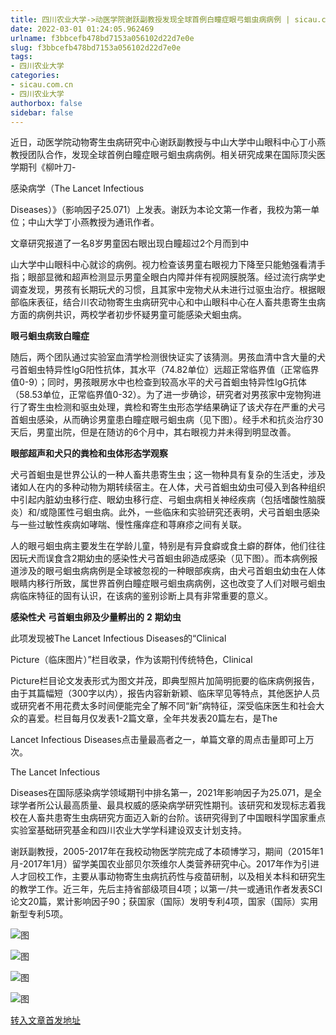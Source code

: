 ```yaml
---
title: 四川农业大学->动医学院谢跃副教授发现全球首例白瞳症眼弓蛔虫病病例 | sicau.com.cn
date: 2022-03-01 01:24:05.962469
urlname: f3bbcefb478bd7153a056102d22d7e0e
slug: f3bbcefb478bd7153a056102d22d7e0e
tags: 
- 四川农业大学
categories:
- sicau.com.cn
- 四川农业大学
authorbox: false
sidebar: false
---
```

近日，动医学院动物寄生虫病研究中心谢跃副教授与中山大学中山眼科中心丁小燕教授团队合作，发现全球首例白瞳症眼弓蛔虫病病例。相关研究成果在国际顶尖医学期刊《柳叶刀-

感染病学（The Lancet Infectious

Diseases）》（影响因子25.071）上发表。谢跃为本论文第一作者，我校为第一单位；中山大学丁小燕教授为通讯作者。

文章研究报道了一名8岁男童因右眼出现白瞳超过2个月而到中
<!--more-->
山大学中山眼科中心就诊的病例。视力检查该男童右眼视力下降至只能勉强看清手指；眼部显微和超声检测显示男童全眼白内障并伴有视网膜脱落。经过流行病学史调查发现，男孩有长期玩犬的习惯，且其家中宠物犬从未进行过驱虫治疗。根据眼部临床表征，结合川农动物寄生虫病研究中心和中山眼科中心在人畜共患寄生虫病方面的病例共识，两校学者初步怀疑男童可能感染犬蛔虫病。

**眼弓蛔虫病致白瞳症**

随后，两个团队通过实验室血清学检测很快证实了该猜测。男孩血清中含大量的犬弓首蛔虫特异性IgG阳性抗体，其水平（74.82单位）远超正常临界值（正常临界值0-9）；同时，男孩眼房水中也检查到较高水平的犬弓首蛔虫特异性IgG抗体（58.53单位，正常临界值0-32）。为了进一步确诊，研究者对男孩家中宠物狗进行了寄生虫检测和驱虫处理，粪检和寄生虫形态学结果确证了该犬存在严重的犬弓首蛔虫感染，从而确诊男童患白瞳症眼弓蛔虫病（见下图）。经手术和抗炎治疗30天后，男童出院，但是在随访的6个月中，其右眼视力并未得到明显改善。

**眼部超声和犬只的粪检和虫体形态学观察**

犬弓首蛔虫是世界公认的一种人畜共患寄生虫；这一物种具有复杂的生活史，涉及诸如人在内的多种动物为期转续宿主。在人体，犬弓首蛔虫幼虫可侵入到各种组织中引起内脏幼虫移行症、眼幼虫移行症、弓蛔虫病相关神经疾病（包括嗜酸性脑膜炎）和/或隐匿性弓蛔虫病。此外，一些临床和实验研究还表明，犬弓首蛔虫感染与一些过敏性疾病如哮喘、慢性瘙痒症和荨麻疹之间有关联。

人的眼弓蛔虫病主要发生在学龄儿童，特别是有异食癖或食土癖的群体，他们往往因玩犬而误食含2期幼虫的感染性犬弓首蛔虫卵造成感染（见下图）。而本病例报道涉及的眼弓蛔虫病病例是全球被忽视的一种眼部疾病，由犬弓首蛔虫幼虫在人体眼睛内移行所致，属世界首例白瞳症眼弓蛔虫病病例，这也改变了人们对眼弓蛔虫病临床特征的固有认识，在该病的鉴别诊断上具有非常重要的意义。

**感染性犬** **弓首蛔虫卵及少量孵出的** **2** **期幼虫**

此项发现被The Lancet Infectious Diseases的“Clinical

Picture（临床图片）”栏目收录，作为该期刊传统特色，Clinical

Picture栏目论文发表形式为图文并茂，即典型照片加简明扼要的临床病例报告，由于其篇幅短（300字以内），报告内容新新颖、临床罕见等特点，其他医护人员或研究者不用花费太多时间便能完全了解不同“新”病特征，深受临床医生和社会大众的喜爱。栏目每月仅发表1-2篇文章，全年共发表20篇左右，是The

Lancet Infectious Diseases点击量最高者之一，单篇文章的周点击量即可上万次。

The Lancet Infectious

Diseases在国际感染病学领域期刊中排名第一，2021年影响因子为25.071，是全球学者所公认最高质量、最具权威的感染病学研究性期刊。该研究和发现标志着我校在人畜共患寄生虫病研究方面迈入新的台阶。该研究得到了中国眼科学国家重点实验室基础研究基金和四川农业大学学科建设双支计划支持。

谢跃副教授，2005-2017年在我校动物医学院完成了本硕博学习，期间（2015年1月-2017年1月）留学美国农业部贝尔茨维尔人类营养研究中心。2017年作为引进人才回校工作，主要从事动物寄生虫病抗药性与疫苗研制，以及相关本科和研究生的教学工作。近三年，先后主持省部级项目4项；以第一/共一或通讯作者发表SCI论文20篇，累计影响因子90；获国家（国际）发明专利4项，国家（国际）实用新型专利5项。

![图](https://news.sicau.edu.cn/__local/A/DD/BD/3DB0F57926C5046C39BCF0300B9_0D8050E3_CA19.png)

![图](https://news.sicau.edu.cn/__local/A/D6/A1/5548ECB2EE21090511C43FBBF57_A4E6F2C3_65C37.png)

![图](https://news.sicau.edu.cn/__local/E/5D/E5/645837DCA6C1A9F703648A2A535_590F6D94_BA089.png)

![图](https://news.sicau.edu.cn/__local/7/D3/7A/9C38A41B50A496A34B7724BF799_C78A81B1_E73A.jpg)

[转入文章首发地址](https://news.sicau.edu.cn/info/1135/66831.htm)
